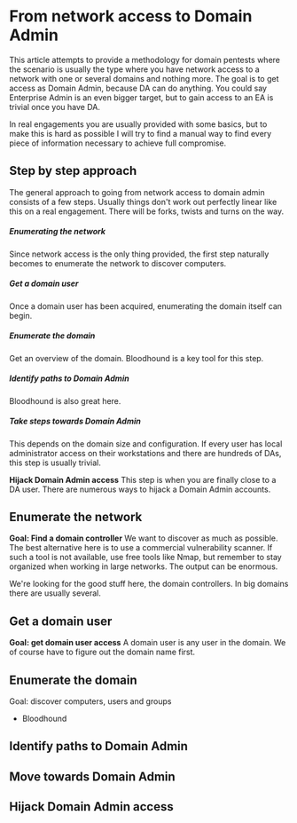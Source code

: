 # From network access to Domain Admin

This article attempts to provide a methodology for domain pentests where the scenario is usually the type where you have network access to a network with one or several domains and nothing more. The goal is to get access as Domain Admin, because DA can do anything. You could say Enterprise Admin is an even bigger target, but to gain access to an EA is trivial once you have DA.

In real engagements you are usually provided with some basics, but to make this is hard as possible I will try to find a manual way to find every piece of information necessary to achieve full compromise.

## Step by step approach
The general approach to going from network access to domain admin consists of a few steps. Usually things don't work out perfectly linear like this on a real engagement. There will be forks, twists and turns on the way.

##### Enumerating the network
Since network access is the only thing provided, the first step naturally becomes to enumerate the network to discover computers.

##### Get a domain user
Once a domain user has been acquired, enumerating the domain itself can begin.

##### Enumerate the domain
Get an overview of the domain. Bloodhound is a key tool for this step.

##### Identify paths to Domain Admin
Bloodhound is also great here.

##### Take steps towards Domain Admin
This depends on the domain size and configuration. If every user has local administrator access on their workstations and there are hundreds of DAs, this step is usually trivial.

**Hijack Domain Admin access**
This step is when you are finally close to a DA user. There are numerous ways to hijack a Domain Admin accounts.

## Enumerate the network
**Goal: Find a domain controller**
We want to discover as much as possible. The best alternative here is to use a commercial vulnerability scanner. If such a tool is not available, use free tools like Nmap, but remember to stay organized when working in large networks. The output can be enormous.

We're looking for the good stuff here, the domain controllers. In big domains there are usually several.

## Get a domain user
**Goal: get domain user access**
A domain user is any user in the domain. We of course have to figure out the domain name first.

## Enumerate the domain
Goal: discover computers, users and groups
* Bloodhound

## Identify paths to Domain Admin


## Move towards Domain Admin


## Hijack Domain Admin access
